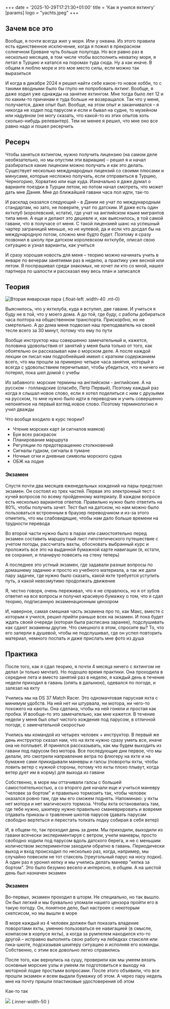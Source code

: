 +++
date = '2025-10-29T17:21:30+01:00'
title = 'Как я учился яхтингу'
[params]
  logo = "yachts.jpeg"
+++

## Зачем все это
Вообще, я почти всегда жил у моря. Или у океана. Из этого правила есть единственное исключение, когда я пожил в прекрасном солнечном Ереване чуть больше полугода. Но все равно раз в несколько месяцев, в том числе чтобы восполнить нехватку моря, я летал в Турцию и катался на поромах туда сюда. Ну а как иначе. В общем я люблю море и это мое место силы, если можно так выразиться

И когда в декабре 2024 я решил найти себе какое-то новое хобби, то с такими вводными было бы глупо не попробовать яхтинг. Вообще, я даже ходил уже однажды на занятие яхтингом. Мне тогда было лет 12 и по каким-то причинам я туда больше не возвращался. Так что у меня, получается, даже опыт был. Вообще, на этом опыт и заканчивался – я никогда не ходил под парусом и если и бывал на судне, то музейном или надувном (не могу сказать, что какой-то из этих опытов хоть сколько-нибудь релевантер). Тем не менее я решил, что мне оно все равно надо и пошел ресерчить

## Ресерч
Чтобы заняться яхтингом, нужно получить лицензию (на самом деле необязательно, но мы опустим эти вариации) – решил я и начал разбираться какие лицензии можно получать и как это делать. Существует несколько международных лицензий со своими плюсами и минусами, которые несложно получать, если отправиться в Турцию, Черногорию, Хорватию или еще куда. Изначально я даже думал о варианте поездки в Турции летом, но потом начал смотреть, что может дать мне Дания. Мне до ближайшей гавани часа пол идти, так-то

И расклад оказался следующий – в Дании не учат по международным стандартам, но зато, не поверите, учат по датским. И даже есть один яхтклуб (королевский, кстати), где учат на английском языке мигрантов типа меня. А еще и делают это дешевле и, как выяснилось, в той самой гавани, что в получасе от меня. С такой лицензией шанс на успешный чартер заграницей меньше, но не нулевой, да и если что досдал бы на международную потом, сложно мне будто будет. Поэтому я сразу позвонил в школу при датском королевском яхтклубе, описал свою ситуацию и узнал варианты, как учиться

И сразу хорошая новость для меня – теорию можно начинать учить в январе по вечерам занятиями раз в неделю, а практику уже весной или летом. Я поспрашивал среди знакомых, не хочет ли кто со мной, нашел партнера по шалости и рассказал ему весь план и записался

## Теория
![](theory.jpeg "Вторая январская пара")
{.float-left .width-40 .mt-0}

Выяснилось, что у яхтклуба, куда я вступил, две гавани. И учиться я буду не в той, что у моего дома. А до той, где буду, с работы добираться часа полтора на общественном транспорта. Прискорбно, но не смертельно. А до дома меня подвозил наш преподаватель на своей тесле всего за 30 минут, потому что ему по пути

Вообще инструктор наш совершенно замечательный и, кажется, половина удовольствия от занятий у меня была только от того, как обоятельно он рассказывал нам о морском деле. А после каждой лекции он писал нам подробнейший имеил с кратким содержанием всего, что мы прошли за примерно четыре часа занятия, который я всегда с удовольствием перечитывал, чтобы убедиться, что я ничего не потерял, пока шел домой с учебы

Из забавного: морские термины на английском - английские. А на русском - голландские (спасибо, Петр Первый). Поэтому каждый раз когда я слышал новое слово, если я хотел поделиться с ним с друзьями на русском, то мне нужно было идти в переводчик и учить совершенно непонятное на первый взгляд новое слово. Поэтому терминологию я учил дважды

Что вообще входило в курс теории?

- Чтение морских карт (и сигналов маяков)
- Буи всех раскрасок
- Планирование маршрута
- Регуляции по предотвращению столкновений
- Сигналы гудком, сигналы в тумане
- Ночные огни и дневные символы морского судна
- ОБЖ на лодке

### Экзамен
Спустя почти два месяцев еженедельных хождений на пары предстоял экзамен. Он состоял из трех частей. Первая это электронный тест с кучей вопросов по всему пройденному материалу. В каждом вопросе есть несколько вариантов ответов. Правильно нужно было ответить на 80%, чтобы получить зачет. Тест был на датском, но нам можно было пользоваться встроенным в браузер переводчиком и из-за этого отметить, что мы слабовидящие, чтобы нам дало больше времени на трудности перевода

Во второй части нужно было в парах или самостоятельно перед экзамен составить маршрутный лист гипотетического путешествие с учетом погоды, рассчитать вахты, обосновать выбранный курс и проложить все это на выданной бумажной карте навигации (я, кстати, ее сохранил, и планирую повесить на стену теперь)

А последнее это устный экзамен, где задавали разные вопросы по домашнему заданию и просто из учебного материала, а так же дали пару задачек, где нужно было сказать, какой яхте требуется уступить путь, а какой невозмутимо продолжать движение

Я, честно говоря, очень переживал, что я не справлюсь, но я от зубов ответил на все вопросы и получил красивую бумажку о том, что я сдал теорию, подписанную экзаменационным цензором

И, наверное, самая смешная часть экзамена про то, как Макс, вместе с которым я учился, решил прийти раньше всех на экзамен. И пока будет ждать своей очереди (которая была расписана заранее), подслушивать как сдают экзамены другие. Что смешного в этом, спросите вы? То, что его заперли в душевой, чтобы не подслушивал, где он успел повторить материал, немного поспать и даже прислать мне фото из душа

## Практика
После того, как я сдал теорию, я почти 4 месяца ничего с яхтингом не делал (и только мечтал). Но подошло время практики. Она проходила в середине лета и вместо занятий раз в неделю, я каждый день в течение недели приходил в гавань (опять в дальнюю), одевался по погоде, и залезал на яхту

Учились мы на DS 37 Match Racer. Это одномачтовая парусная яхта с минимум удобств. На ней нет ни штурвала, ни мотора, ни чего-то похожего на каюты. Она сделана, чтобы на ней гоняли и простая как пробка. И вообще-то это замечательно, как мне кажется. В течение недели у меня был опыт чистого хождения под парусом, в отличной погоде, с замечательной скоростью

Учились мы командой из четырех человек + инструктор. В первый же день инструктор сказал нам, что на яхте нужно сразу уметь все, иначе она не поплывет. И принялся рассказывать, как мы будем выходить из гавани под парусом без мотора. Все последующие дни первое, что мы делали, это смотрели направление ветра по флюгеру на яхте и на бумажке сами прикидывали маневры и галсы (повороты яхты, чтобы ловить ветер с нужной стороны, потому что яхты плохо плывут, когда ветер дует им в корму) для выхода из гавани

Собственно, в море мы оттачивали галсы с большей самостоятельностью, а со второго дня начали еще и учиться маневру "человек за бортом" и правильно тормозить так, чтобы человек оказался ровно там, где мы его сможем поднять. Напоминаю: у яхты нет мотора и нет магического тормоза. Чтобы яхта остановилась там, где тебе нужно, шкиперу нужно правильно сманеврировать и вовремя отдавать приказы о травление шкотов парусов (давать парусам свободно вертеться и перестать толкать лодку собирая в себя ветер)

И, в общем-то, так проходил день за днем. Мы приходили, выходили из гавани всячески экспериментируя с ветром, учили маневры, просто свободно ходили под парусом вдоль датского берега, и не с меньшим количеством экспериментом заходили обратно в гавань. Периодически выход и вход происходил по несколько раз, когда, например, мы случайно повесили не тот стаксель (треугольный парус на носу лодки). А один раз я уронил кепку и мы учились делать маневр "кепка за бортом". Это было безумно весело и интересно, в общем. А на шестой день был назначен экзамен

### Экзамен
Во-первых, экзамен проходил в шторм. Не специально, но так вышло. Он был легкий и мы буквально уломали нашего цензора пройти его в такую погоду. Он, понятное дело, был настроен с некоторым скепсисом, но мы вышли в море

В море каждый из 4 человек должен был показать владение поворотами яхты, умению пользоваться ее навигацией (в смысле, компасом в корпусе яхты), а когда за румпелем находился кто-то другой – исправно выполнять свою работу на лебедках стакселя или гика-шкоте, подсказывая шкиперу ситуацию и исполняя его команды. Собственно, с этим все довольно легко справились

После того, как вернулись на сушу, проверили как мы умеем вязать основные морские узлы и умеем ли подготовиться к выходу на моторной лодке простыми вопросами. После этого объявили, что все прошли экзамен и всем выдали бумажку об этом. А через пару недель мне на почту пришли пластиковые удостоверения об этом

Как-то так

![](lighthouse.jpeg)
{.inner-width-50 }
